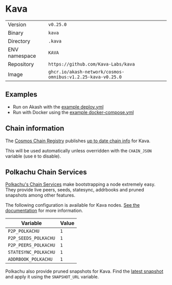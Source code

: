# Kava

| | |
|---|---|
|Version|`v0.25.0`|
|Binary|`kava`|
|Directory|`.kava`|
|ENV namespace|`KAVA`|
|Repository|`https://github.com/Kava-Labs/kava`|
|Image|`ghcr.io/akash-network/cosmos-omnibus:v1.2.25-kava-v0.25.0`|

## Examples

- Run on Akash with the [example deploy.yml](./deploy.yml)
- Run with Docker using the [example docker-compose.yml](./docker-compose.yml)

## Chain information

The [Cosmos Chain Registry](https://github.com/cosmos/chain-registry) publishes [up to date chain info](https://raw.githubusercontent.com/cosmos/chain-registry/master/kava/chain.json) for Kava.

This will be used automatically unless overridden with the `CHAIN_JSON` variable (use `0` to disable).

## Polkachu Chain Services

[Polkachu's Chain Services](https://www.polkachu.com/networks/kava) make bootstrapping a node extremely easy. They provide live peers, seeds, statesync, addrbooks and pruned snapshots among other features.

The following configuration is available for Kava nodes. [See the documentation](../README.md#polkachu-services) for more information.

|Variable|Value|
|---|---|
|`P2P_POLKACHU`|`1`|
|`P2P_SEEDS_POLKACHU`|`1`|
|`P2P_PEERS_POLKACHU`|`1`|
|`STATESYNC_POLKACHU`|`1`|
|`ADDRBOOK_POLKACHU`|`1`|

Polkachu also provide pruned snapshots for Kava. Find the [latest snapshot](https://polkachu.com/tendermint_snapshots/kava) and apply it using the `SNAPSHOT_URL` variable.
